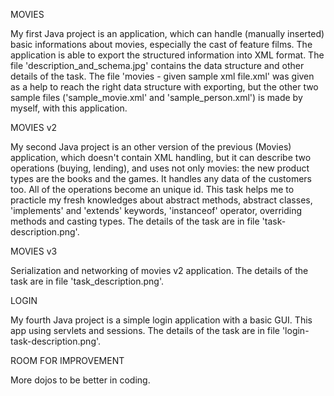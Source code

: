 
MOVIES

My first Java project is an application, which can handle (manually inserted) basic informations about movies, especially the cast of feature films. The application is able to export the structured information into XML format. The file 'description_and_schema.jpg' contains the data structure and other details of the task. The file 'movies - given sample xml file.xml' was given as a help to reach the right data structure with exporting, but the other two sample files ('sample_movie.xml' and 'sample_person.xml') is made by myself, with this application.

MOVIES v2

My second Java project is an other version of the previous (Movies) application, which doesn't contain XML handling, but it can describe two operations (buying, lending), and uses not only movies: the new product types are the books and the games. It handles any data of the customers too. All of the operations become an unique id. This task helps me to practicle my fresh knowledges about abstract methods, abstract classes, 'implements' and 'extends' keywords, 'instanceof' operator, overriding methods and casting types. The details of the task are in file 'task-description.png'.

MOVIES v3

Serialization and networking of movies v2 application. The details of the task are in file 'task_description.png'.

LOGIN

My fourth Java project is a simple login application with a basic GUI. This app using servlets and sessions. The details of the task are in file 'login-task-description.png'.

ROOM FOR IMPROVEMENT

More dojos to be better in coding.